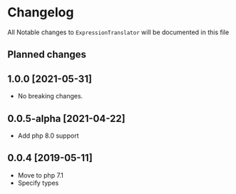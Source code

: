 # Changelog
All Notable changes to `ExpressionTranslator` will be documented in this file

## Planned changes

## 1.0.0 [2021-05-31]
- No breaking changes.

## 0.0.5-alpha [2021-04-22]
- Add php 8.0 support

## 0.0.4 [2019-05-11]
- Move to php 7.1 
- Specify types
